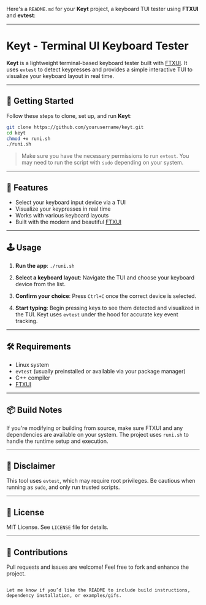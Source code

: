 Here's a `README.md` for your **Keyt** project, a keyboard TUI tester using **FTXUI** and **evtest**:

---

# Keyt - Terminal UI Keyboard Tester

**Keyt** is a lightweight terminal-based keyboard tester built with [FTXUI](https://github.com/ArthurSonzogni/FTXUI). It uses `evtest` to detect keypresses and provides a simple interactive TUI to visualize your keyboard layout in real time.

---

## 🚀 Getting Started

Follow these steps to clone, set up, and run **Keyt**:

```bash
git clone https://github.com/yourusername/keyt.git
cd keyt
chmod +x runi.sh
./runi.sh
````

> Make sure you have the necessary permissions to run `evtest`. You may need to run the script with `sudo` depending on your system.

---

## 🧩 Features

* Select your keyboard input device via a TUI
* Visualize your keypresses in real time
* Works with various keyboard layouts
* Built with the modern and beautiful [FTXUI](https://github.com/ArthurSonzogni/FTXUI)

---

## 🕹️ Usage

1. **Run the app**:
   `./runi.sh`

2. **Select a keyboard layout**:
   Navigate the TUI and choose your keyboard device from the list.

3. **Confirm your choice**:
   Press `Ctrl+C` once the correct device is selected.

4. **Start typing**:
   Begin pressing keys to see them detected and visualized in the TUI. Keyt uses `evtest` under the hood for accurate key event tracking.

---

## 🛠️ Requirements

* Linux system
* `evtest` (usually preinstalled or available via your package manager)
* C++ compiler
* [FTXUI](https://github.com/ArthurSonzogni/FTXUI)

---

## 📦 Build Notes

If you're modifying or building from source, make sure FTXUI and any dependencies are available on your system. The project uses `runi.sh` to handle the runtime setup and execution.

---

## 🧪 Disclaimer

This tool uses `evtest`, which may require root privileges. Be cautious when running as `sudo`, and only run trusted scripts.

---

## 📄 License

MIT License. See `LICENSE` file for details.

---

## 🙌 Contributions

Pull requests and issues are welcome! Feel free to fork and enhance the project.

```

Let me know if you’d like the README to include build instructions, dependency installation, or examples/gifs.
```
